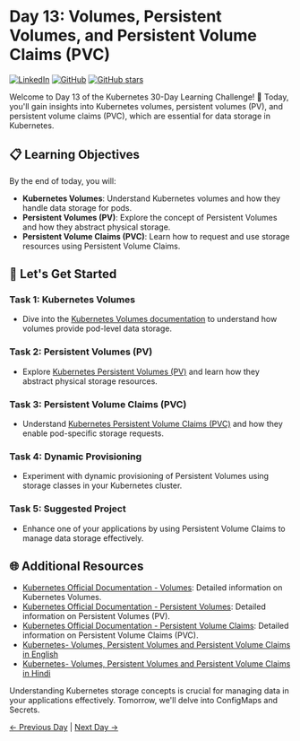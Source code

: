 # Day 13: Volumes, Persistent Volumes, and Persistent Volume Claims (PVC)
[![LinkedIn](https://img.shields.io/badge/Connect%20with%20me%20on-LinkedIn-blue.svg)](https://www.linkedin.com/in/aman-devops/)
[![GitHub](https://img.shields.io/github/stars/AmanPathak-DevOps.svg?style=social)](https://github.com/AmanPathak-DevOps)
[![GitHub stars](https://img.shields.io/github/stars/AmanPathak-DevOps/30DaysOfKubernetes)](https://github.com/AmanPathak-DevOps/30DaysOfKubernetes/stargazers)

Welcome to Day 13 of the Kubernetes 30-Day Learning Challenge! 🚀 Today, you'll gain insights into Kubernetes volumes, persistent volumes (PV), and persistent volume claims (PVC), which are essential for data storage in Kubernetes.

## 📋 Learning Objectives

By the end of today, you will:
- **Kubernetes Volumes**: Understand Kubernetes volumes and how they handle data storage for pods.
- **Persistent Volumes (PV)**: Explore the concept of Persistent Volumes and how they abstract physical storage.
- **Persistent Volume Claims (PVC)**: Learn how to request and use storage resources using Persistent Volume Claims.

## 🚀 Let's Get Started

### Task 1: Kubernetes Volumes
- Dive into the [Kubernetes Volumes documentation](https://kubernetes.io/docs/concepts/storage/volumes/) to understand how volumes provide pod-level data storage.

### Task 2: Persistent Volumes (PV)
- Explore [Kubernetes Persistent Volumes (PV)](https://kubernetes.io/docs/concepts/storage/persistent-volumes/) and learn how they abstract physical storage resources.

### Task 3: Persistent Volume Claims (PVC)
- Understand [Kubernetes Persistent Volume Claims (PVC)](https://kubernetes.io/docs/concepts/storage/persistent-volume-claims/) and how they enable pod-specific storage requests.

### Task 4: Dynamic Provisioning
- Experiment with dynamic provisioning of Persistent Volumes using storage classes in your Kubernetes cluster.

### Task 5: Suggested Project
- Enhance one of your applications by using Persistent Volume Claims to manage data storage effectively.

## 🌐 Additional Resources

- [Kubernetes Official Documentation - Volumes](https://kubernetes.io/docs/concepts/storage/volumes/): Detailed information on Kubernetes Volumes.
- [Kubernetes Official Documentation - Persistent Volumes](https://kubernetes.io/docs/concepts/storage/persistent-volumes/): Detailed information on Persistent Volumes (PV).
- [Kubernetes Official Documentation - Persistent Volume Claims](https://kubernetes.io/docs/concepts/storage/persistent-volume-claims/): Detailed information on Persistent Volume Claims (PVC).
- [Kubernetes- Volumes, Persistent Volumes and Persistent Volume Claims in English](https://youtu.be/0swOh5C3OVM?si=ADTl9-5KsmYf7-Ro)
- [Kubernetes- Volumes, Persistent Volumes and Persistent Volume Claims in Hindi](https://youtu.be/9zjGOCb-6As?si=ShwjUSYQsqV8NLP8)

Understanding Kubernetes storage concepts is crucial for managing data in your applications effectively. Tomorrow, we'll delve into ConfigMaps and Secrets.

[← Previous Day](../Day12/README.md) | [Next Day →](../Day14/README.md)